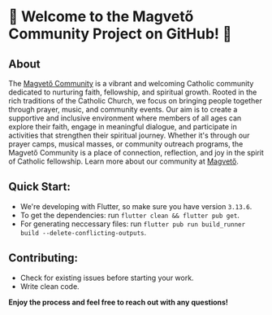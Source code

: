 # 🌟 Welcome to the Magvető Community Project on GitHub! 🌟

## About

The [Magvető Community](https://magveto.com) is a vibrant and welcoming Catholic community dedicated to nurturing faith, fellowship, and spiritual growth. Rooted in the rich traditions of the Catholic Church, we focus on bringing people together through prayer, music, and community events. Our aim is to create a supportive and inclusive environment where members of all ages can explore their faith, engage in meaningful dialogue, and participate in activities that strengthen their spiritual journey. Whether it's through our prayer camps, musical masses, or community outreach programs, the Magvető Community is a place of connection, reflection, and joy in the spirit of Catholic fellowship. Learn more about our community at [Magvető](https://magveto.com).

## Quick Start:

- We're developing with Flutter, so make sure you have version `3.13.6`.
- To get the dependencies: run `flutter clean && flutter pub get`.
- For generating neccessary files: run `flutter pub run build_runner build --delete-conflicting-outputs`.

## Contributing:

- Check for existing issues before starting your work.
- Write clean code.

**Enjoy the process and feel free to reach out with any questions!**

